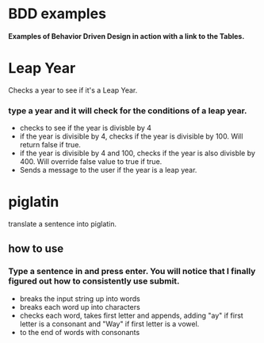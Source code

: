 
# BDD examples
#### Examples of Behavior Driven Design in action with a link to the Tables.


# Leap Year
Checks a year to see if it's a Leap Year.

### type a year and it will check for the conditions of a leap year.

* checks to see if the year is divisble by 4
* if the year is divisible by 4, checks if the year is divisible by 100. Will return false if true.
* if the year is divisible by 4 and 100, checks if the year is also divisble by 400. Will override false value to true if true.
* Sends a message to the user if the year is a leap year.

# piglatin

translate a sentence into piglatin.


## how to use
### Type a sentence in and press enter. You will notice that I finally figured out how to consistently use submit.
* breaks the input string up into words
* breaks each word up into characters
* checks each word, takes first letter and appends, adding "ay" if first letter is a consonant and "Way" if first letter is a vowel.
*  to the end of words with consonants

